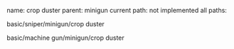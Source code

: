 name: crop duster
parent: minigun
current path: not implemented
all paths:

  basic/sniper/minigun/crop duster

  basic/machine gun/minigun/crop duster
